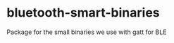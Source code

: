 bluetooth-smart-binaries
========================

Package for the small binaries we use with gatt for BLE

